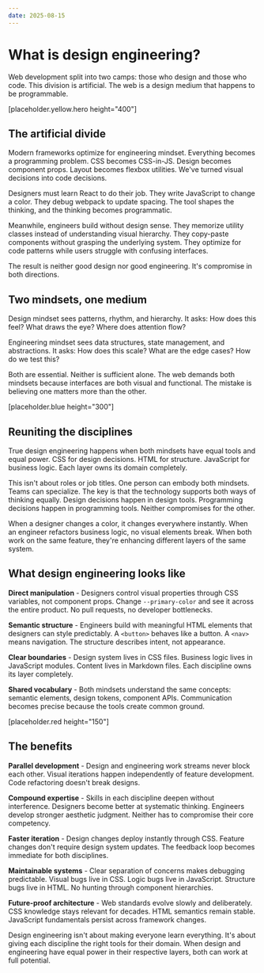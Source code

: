 ```yaml
---
date: 2025-08-15
---
```


# What is design engineering?
Web development split into two camps: those who design and those who code. This division is artificial. The web is a design medium that happens to be programmable.

[placeholder.yellow.hero height="400"]

## The artificial divide
Modern frameworks optimize for engineering mindset. Everything becomes a programming problem. CSS becomes CSS-in-JS. Design becomes component props. Layout becomes flexbox utilities. We've turned visual decisions into code decisions.

Designers must learn React to do their job. They write JavaScript to change a color. They debug webpack to update spacing. The tool shapes the thinking, and the thinking becomes programmatic.

Meanwhile, engineers build without design sense. They memorize utility classes instead of understanding visual hierarchy. They copy-paste components without grasping the underlying system. They optimize for code patterns while users struggle with confusing interfaces.

The result is neither good design nor good engineering. It's compromise in both directions.


## Two mindsets, one medium
Design mindset sees patterns, rhythm, and hierarchy. It asks: How does this feel? What draws the eye? Where does attention flow?

Engineering mindset sees data structures, state management, and abstractions. It asks: How does this scale? What are the edge cases? How do we test this?

Both are essential. Neither is sufficient alone. The web demands both mindsets because interfaces are both visual and functional. The mistake is believing one matters more than the other.


[placeholder.blue height="300"]


## Reuniting the disciplines

True design engineering happens when both mindsets have equal tools and equal power. CSS for design decisions. HTML for structure. JavaScript for business logic. Each layer owns its domain completely.

This isn't about roles or job titles. One person can embody both mindsets. Teams can specialize. The key is that the technology supports both ways of thinking equally. Design decisions happen in design tools. Programming decisions happen in programming tools. Neither compromises for the other.

When a designer changes a color, it changes everywhere instantly. When an engineer refactors business logic, no visual elements break. When both work on the same feature, they're enhancing different layers of the same system.

## What design engineering looks like

**Direct manipulation** - Designers control visual properties through CSS variables, not component props. Change `--primary-color` and see it across the entire product. No pull requests, no developer bottlenecks.

**Semantic structure** - Engineers build with meaningful HTML elements that designers can style predictably. A `<button>` behaves like a button. A `<nav>` means navigation. The structure describes intent, not appearance.

**Clear boundaries** - Design system lives in CSS files. Business logic lives in JavaScript modules. Content lives in Markdown files. Each discipline owns its layer completely.

**Shared vocabulary** - Both mindsets understand the same concepts: semantic elements, design tokens, component APIs. Communication becomes precise because the tools create common ground.


[placeholder.red height="150"]


## The benefits

**Parallel development** - Design and engineering work streams never block each other. Visual iterations happen independently of feature development. Code refactoring doesn't break designs.

**Compound expertise** - Skills in each discipline deepen without interference. Designers become better at systematic thinking. Engineers develop stronger aesthetic judgment. Neither has to compromise their core competency.

**Faster iteration** - Design changes deploy instantly through CSS. Feature changes don't require design system updates. The feedback loop becomes immediate for both disciplines.

**Maintainable systems** - Clear separation of concerns makes debugging predictable. Visual bugs live in CSS. Logic bugs live in JavaScript. Structure bugs live in HTML. No hunting through component hierarchies.

**Future-proof architecture** - Web standards evolve slowly and deliberately. CSS knowledge stays relevant for decades. HTML semantics remain stable. JavaScript fundamentals persist across framework changes.

Design engineering isn't about making everyone learn everything. It's about giving each discipline the right tools for their domain. When design and engineering have equal power in their respective layers, both can work at full potential.